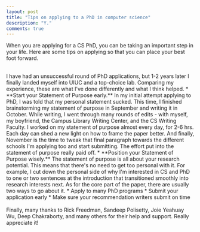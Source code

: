 ```yaml
---
layout: post
title: "Tips on applying to a PhD in computer science"
description: "Y."
comments: true
---
```



When you are applying for a CS PhD, you can be taking an important step in your life. Here are some tips on applying so that you can place your best foot forward. 

<br>
I have had an unsuccessful round of PhD applications, but 1-2 years later I finally landed myself into UIUC and a top-choice lab. Comparing my experience, these are what I've done differently and what I think helped.
* **Start your Statement of Purpose early.** In my initial attempt applying to PhD, I was told that my personal statement sucked. This time, I finished brainstorming my statement of purpose in September and writing it in October. While writing, I went through many rounds of edits - with myself, my boyfriend, the Campus Library Writing Center, and the CS Writing Faculty. I worked on my statement of purpose almost every day, for 2-6 hrs. Each day can shed a new light on how to frame the paper better. And finally, November is the time to tweak that final paragraph towards the different schools I'm applying too and start submitting. The effort put into the statement of purpose really paid off. 
* **Position your Statement of Purpose wisely.** The statement of purpose is all about your research potential. This means that there's no need to get too personal with it. For example, I cut down the personal side of why I'm interested in CS and PhD to one or two sentences at the introduction that transitioned smoothly into research interests next. As for the core part of the paper, there are usually two ways to go about it. 
* Apply to many PhD programs
* Submit your application early
* Make sure your recommendation writers submit on time
<br />

<br>
Finally, many thanks to Rick Freedman, Sandeep Polisetty, Joie Yeahuay Wu, Deep Chakraborty, and many others for their help and support. Really appreciate it!
<br />


